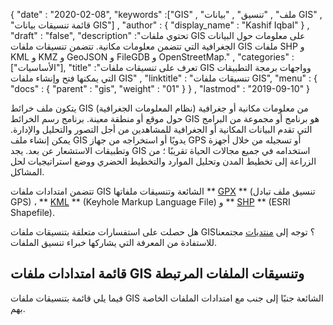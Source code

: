{
  "date" : "2020-02-08",
  "keywords" :["GIS" , "ملف" , "تنسيق" , "بيانات GIS" , "قائمة تنسيقات بيانات GIS"] ,
  "author" : {
    "display_name" : "Kashif Iqbal"
} ,
  "draft" : "false",
  "description" :"تحتوي ملفات GIS على معلومات حول البيانات الجغرافية التي تتضمن معلومات مكانية. تتضمن تنسيقات ملفات GIS ملفات SHP و KML و KMZ و GeoJSON و FileGDB و OpenStreetMap." ,
  "categories" :["الأساسيات"],
  "title" :"تعرف على تنسيقات ملفات GIS وواجهات برمجة التطبيقات التي يمكنها فتح وإنشاء ملفات GIS" ,
  "linktitle" : "تنسيقات ملفات GIS",
  "menu" : {
    "docs" : {
      "parent" : "gis",
      "weight" : "01"
}
} ,
  "lastmod" : "2019-09-10"
}

يتكون ملف خرائط GIS (نظام المعلومات الجغرافية) من معلومات مكانية أو جغرافية حول موقع أو منطقة معينة. برنامج رسم الخرائط GIS هو برنامج أو مجموعة من البرامج التي تقدم البيانات المكانية أو الجغرافية للمشاهدين من أجل التصور والتحليل والإدارة. يمكن إنشاء ملف GIS يدويًا أو استخراجه من جهاز GPS أو تسجيله من خلال أجهزة وتطبيقات الاستشعار عن بعد. يجد GIS استخدامه في جميع مجالات الحياة تقريبًا ؛ من الزراعة إلى تخطيط المدن وتحليل الموارد والتخطيط الحضري ووضع استراتيجيات لحل المشاكل.

تتضمن امتدادات ملفات GIS الشائعة وتنسيقات ملفاتها ** [GPX](/ar/gis/gpx/) ** (تنسيق ملف تبادل GPS) ، ** [KML](/ar/gis/kml/) ** (Keyhole Markup Language File) و ** [SHP](/ar/gis/shp/) ** (ESRI Shapefile).

هل حصلت على استفسارات متعلقة بتنسيقات ملفات GIS؟ توجه إلى [منتديات](https://forum.fileformat.com/c/gis/7) مجتمعنا للاستفادة من المعرفة التي يشاركها خبراء تنسيق الملفات.

## قائمة امتدادات ملفات GIS وتنسيقات الملفات المرتبطة
فيما يلي قائمة بتنسيقات ملفات GIS الشائعة جنبًا إلى جنب مع امتدادات الملفات الخاصة بهم.

